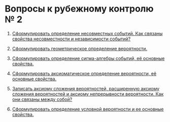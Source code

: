 # Вопросы к рубежному контролю № 2

1. [Сформулировать определение несовместных событий. Как связаны свойства
   несовместности и независимости событий?](qst-01.md)

2. [Сформулировать геометрическое определение вероятности.](qst-02.md)

3. [Сформулировать определение сигма-алгебры событий, её основные
   свойства.](qst-03.md)

4. [Сформулировать аксиоматическое определение вероятности, её основные
   свойства.](qst-04.md)

5. [Записать аксиому сложения вероятностей, расширенную аксиому сложения
   вероятностей и аксиому непрерывности вероятности. Как они связаны между
   собой?](qst-05.md)

6. [Сформулировать определение условной вероятности и ее основные
   свойства.](qst-06.md)
